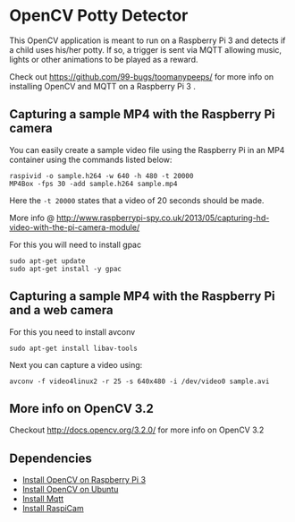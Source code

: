 # OpenCV Potty Detector

This OpenCV application is meant to run on a Raspberry Pi 3 and detects
if a child uses his/her potty. If so, a trigger is sent via MQTT allowing
music, lights or other animations to be played as a reward.

Check out https://github.com/99-bugs/toomanypeeps/ for more info on installing
OpenCV and MQTT on a Raspberry Pi 3 .

## Capturing a sample MP4 with the Raspberry Pi camera

You can easily create a sample video file using the Raspberry Pi in an MP4 container
using the commands listed below:

```shell
raspivid -o sample.h264 -w 640 -h 480 -t 20000
MP4Box -fps 30 -add sample.h264 sample.mp4
```

Here the `-t 20000` states that a video of 20 seconds should be made.

More info @ http://www.raspberrypi-spy.co.uk/2013/05/capturing-hd-video-with-the-pi-camera-module/

For this you will need to install gpac

```shell
sudo apt-get update
sudo apt-get install -y gpac
```

## Capturing a sample MP4 with the Raspberry Pi and a web camera

For this you need to install avconv

```shell
sudo apt-get install libav-tools
```

Next you can capture a video using:

```shell
avconv -f video4linux2 -r 25 -s 640x480 -i /dev/video0 sample.avi
```

## More info on OpenCV 3.2

Checkout http://docs.opencv.org/3.2.0/ for more info on OpenCV 3.2

## Dependencies

* [Install OpenCV on Raspberry Pi 3](docs/opencv_raspberry_pi_3.md)
* [Install OpenCV on Ubuntu](docs/opencv_ubuntu.md)
* [Install Mqtt](docs/mqtt.md)
* [Install RaspiCam](docs/raspi_cam.md)
